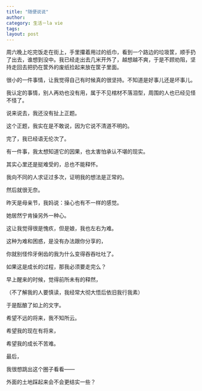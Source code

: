 ```yaml
---
title: "随便说说"
author:
category: 生活－la vie
tags: 
layout: post
---
```

周六晚上吃完饭走在街上，手里攥着用过的纸巾，看到一个路边的垃圾筐，顺手扔了出去，谁想到没中。我已经走出去几米开外了，越想越不爽，于是不顾劝阻，坚持走回去把扔在筐外的废纸捡起来放在筐子里面。

很小的一件事情，让我觉得自己有时候真的很坚持。不知道是好事儿还是坏事儿。

我认定的事情，别人再劝也没有用，属于不见棺材不落泪型，周围的人也已经见怪不怪了。

说来说去，我还没有扯上正题。

这个正题，我实在是不敢说，因为它说不清道不明的。

完了，我已经语无伦次了。

有一件事，我太想知道它的因果，也太害怕承认不堪的现实。

其实心里还是挺难受的，总也不能释怀。

我向不同的人求证过多次，证明我的想法是正常的。

然后就很无奈。

昨天是母亲节，我妈说：操心也有不一样的感觉。

她居然宁肯操另外一种心。

这让我觉得很是愧疚，但是娘，我也左右为难。

这种为难和困惑，是没有办法跟你分享的，

你就别怪伶牙俐齿的我为什么变得吞吞吐吐了。

如果这是成长的过程，那我必须要走完么？

早上醒来的时候，觉得前所未有的释然，

（不了解我的人要慎读，我经常大彻大悟后依旧我行我素）

于是酝酿了如上的文字。

希望不远的将来，我不知所云。

希望我的现在有将来，

希望我的成长不苦难。

最后，

我很想跳出这个圈子看看——

外面的土地踩起来会不会更结实一些？

